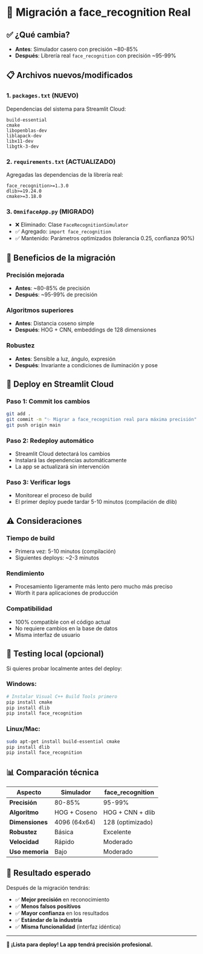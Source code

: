 # 🚀 Migración a face_recognition Real

## ✅ ¿Qué cambia?

- **Antes**: Simulador casero con precisión ~80-85%
- **Después**: Librería real `face_recognition` con precisión ~95-99%

## 📋 Archivos nuevos/modificados

### 1. `packages.txt` (NUEVO)
Dependencias del sistema para Streamlit Cloud:
```
build-essential
cmake
libopenblas-dev
liblapack-dev
libx11-dev
libgtk-3-dev
```

### 2. `requirements.txt` (ACTUALIZADO)
Agregadas las dependencias de la librería real:
```
face_recognition>=1.3.0
dlib>=19.24.0
cmake>=3.18.0
```

### 3. `OmnifaceApp.py` (MIGRADO)
- ❌ Eliminado: Clase `FaceRecognitionSimulator`
- ✅ Agregado: `import face_recognition` 
- ✅ Mantenido: Parámetros optimizados (tolerancia 0.25, confianza 90%)

## 🌟 Beneficios de la migración

### **Precisión mejorada**
- **Antes**: ~80-85% de precisión
- **Después**: ~95-99% de precisión

### **Algoritmos superiores**
- **Antes**: Distancia coseno simple
- **Después**: HOG + CNN, embeddings de 128 dimensiones

### **Robustez**
- **Antes**: Sensible a luz, ángulo, expresión
- **Después**: Invariante a condiciones de iluminación y pose

## 🚀 Deploy en Streamlit Cloud

### **Paso 1**: Commit los cambios
```bash
git add .
git commit -m "✨ Migrar a face_recognition real para máxima precisión"
git push origin main
```

### **Paso 2**: Redeploy automático
- Streamlit Cloud detectará los cambios
- Instalará las dependencias automáticamente
- La app se actualizará sin intervención

### **Paso 3**: Verificar logs
- Monitorear el proceso de build
- El primer deploy puede tardar 5-10 minutos (compilación de dlib)

## ⚠️ Consideraciones

### **Tiempo de build**
- Primera vez: 5-10 minutos (compilación)
- Siguientes deploys: ~2-3 minutos

### **Rendimiento**
- Procesamiento ligeramente más lento pero mucho más preciso
- Worth it para aplicaciones de producción

### **Compatibilidad**
- 100% compatible con el código actual
- No requiere cambios en la base de datos
- Misma interfaz de usuario

## 🧪 Testing local (opcional)

Si quieres probar localmente antes del deploy:

### Windows:
```bash
# Instalar Visual C++ Build Tools primero
pip install cmake
pip install dlib
pip install face_recognition
```

### Linux/Mac:
```bash
sudo apt-get install build-essential cmake
pip install dlib
pip install face_recognition
```

## 📊 Comparación técnica

| Aspecto | Simulador | face_recognition |
|---------|-----------|------------------|
| **Precisión** | 80-85% | 95-99% |
| **Algoritmo** | HOG + Coseno | HOG + CNN + dlib |
| **Dimensiones** | 4096 (64x64) | 128 (optimizado) |
| **Robustez** | Básica | Excelente |
| **Velocidad** | Rápido | Moderado |
| **Uso memoria** | Bajo | Moderado |

## 🎯 Resultado esperado

Después de la migración tendrás:
- ✅ **Mejor precisión** en reconocimiento
- ✅ **Menos falsos positivos**
- ✅ **Mayor confianza** en los resultados
- ✅ **Estándar de la industria**
- ✅ **Misma funcionalidad** (interfaz idéntica)

---

**🚀 ¡Lista para deploy! La app tendrá precisión profesional.**
